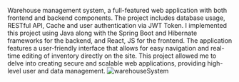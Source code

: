 Warehouse management system, a full-featured web application with both frontend and backend components. The project includes database usage, RESTful API, Cache and user authentication via JWT Token. I implemented this project using Java along with the Spring Boot and Hibernate frameworks for the backend, and React, JS for the frontend. The application features a user-friendly interface that allows for easy navigation and real-time editing of inventory directly on the site. This project allowed me to delve into creating secure and scalable web applications, providing high-level user and data management.
![warehouseSystem](https://github.com/user-attachments/assets/8302b537-81be-4cd4-8474-47a33fb3b2cd)
